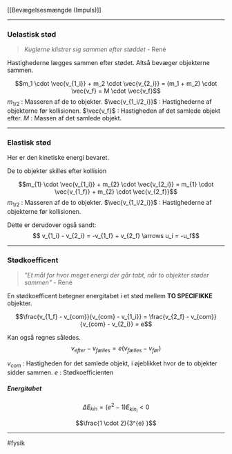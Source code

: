 [[Bevægelsesmængde (Impuls)]]



---


### Uelastisk stød
> *Kuglerne klistrer sig sammen efter støddet*
> \- René

Hastighederne lægges sammen efter stødet. Altså bevæger objekterne sammen.

$$m_1 \cdot \vec{v_{1_i}} + m_2 \cdot \vec{v_{2_i}} = (m_1 + m_2) \cdot \vec{v_f} = M \cdot \vec{v_f}$$
$m_{1/2}$ : Masseren af de to objekter.
$\vec{v_{1_i/2_i}}$ : Hastighederne af objekterne før kollisionen.
$\vec{v_f}$ : Hastigheden af det samlede objekt efter.
$M$ : Massen af det samlede objekt.

---

### Elastisk stød
Her er den kinetiske energi bevaret.

De to objekter skilles efter kollision 

$$m_{1} \cdot \vec{v_{1_i}} + m_{2} \cdot \vec{v_{2_i}} = m_{1} \cdot \vec{v_{1_f}} + m_{2} \cdot \vec{v_{2_f}}$$
$m_{1/2}$ : Masseren af de to objekter.
$\vec{v_{1_i/2_i}}$ : Hastighederne af objekterne før kollisionen.

Dette er derudover også sandt:
$$ v_{1_i} - v_{2_i} = -v_{1_f}  + v_{2_f} \arrows u_i = -u_f$$


---

### Stødkoefficent
> *"Et mål for hvor meget energi der går tabt, når to objekter støder sammen"*
> \- René

En stødkoefficent betegner energitabet i et stød mellem **TO SPECIFIKKE** objekter.

$$\frac{v_{1_f} - v_{com}}{v_{com} - v_{1_i}} = \frac{v_{2_f} - v_{com}}{v_{com} - v_{2_i}} = e$$

Kan også regnes således.
$$v_{efter} - v_{fælles} = e(v_{fælles} - v_{før})$$

$v_{com}$ : Hastigheden for det samlede objekt, i øjeblikket hvor de to objekter sidder sammen.
$e$ : Stødkoefficienten

##### Energitabet
$$\Delta E_{kin} = (e^2 -1) E_{kin_i} < 0$$

$$\frac{1 \cdot  2}{3^{e} }$$

---
#fysik 
